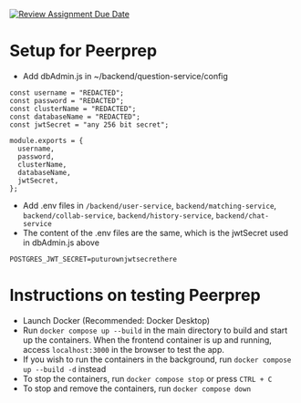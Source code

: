 [![Review Assignment Due Date](https://classroom.github.com/assets/deadline-readme-button-24ddc0f5d75046c5622901739e7c5dd533143b0c8e959d652212380cedb1ea36.svg)](https://classroom.github.com/a/6BOvYMwN)

# Setup for Peerprep

- Add dbAdmin.js in ~/backend/question-service/config

```
const username = "REDACTED";
const password = "REDACTED";
const clusterName = "REDACTED";
const databaseName = "REDACTED";
const jwtSecret = "any 256 bit secret";

module.exports = {
  username,
  password,
  clusterName,
  databaseName,
  jwtSecret,
};
```

- Add .env files in `/backend/user-service`, `backend/matching-service`, `backend/collab-service`, `backend/history-service`, `backend/chat-service`
- The content of the .env files are the same, which is the jwtSecret used in dbAdmin.js above

```
POSTGRES_JWT_SECRET=puturownjwtsecrethere
```
# Instructions on testing Peerprep

- Launch Docker (Recommended: Docker Desktop)
- Run `docker compose up --build` in the main directory to build and start up the containers. When the frontend container is up and running, access `localhost:3000` in the browser to test the app.
- If you wish to run the containers in the background, run `docker compose up --build -d` instead
- To stop the containers, run `docker compose stop` or press `CTRL + C`
- To stop and remove the containers, run `docker compose down`
